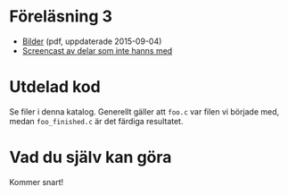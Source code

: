 # Föreläsning 3

* [Bilder](f3.pdf) (pdf, uppdaterade 2015-09-04)
* [Screencast av delar som inte hanns med](http://youtu.be/dqlX-dH_suk)

# Utdelad kod

Se filer i denna katalog. Generellt gäller att `foo.c` var filen
vi började med, medan `foo_finished.c` är det färdiga resultatet.

# Vad du själv kan göra

Kommer snart!
